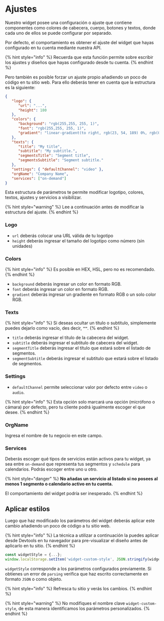 # Ajustes

Nuestro widget posee una configuración o ajuste que contiene componentes como colores de cabecera, cuerpo, botones y textos, donde cada uno de ellos se puede configurar por separado.

Por defecto, el comportamiento es obtener el ajuste del widget que hayas configurado en tu cuenta mediante nuestra API.

{% hint style="info" %}
Recuerda que esta función permite sobre escribir los ajustes y diseños que hayas configurado desde tu cuenta.
{% endhint %}

Pero también es posible forzar un ajuste propio añadiendo un poco de código en tu sitio web. Para ello deberás tener en cuenta que la estructura es la siguiente:

```json
{
   "logo": {
      "url": "...",
      "height": 180
   },
   "colors": {
      "background": "rgb(255,255, 255, 1)",
      "font": "rgb(255,255, 255, 1)",
      "gradient": "linear-gradient(to right, rgb(23, 54, 189) 0%, rgb(0, 99, 255) 100%)"
   },
   "texts": {
      "title": "My title",
      "subtitle": "My subtitle.",
      "segmentsTitle": "Segment title",
      "segmentsSubtitle": "Segment subtitle."
   },
   "settings": { "defaultChannel": "video" },
   "orgName": "Company Name",
   "services": ["on-demand"]
}
```

Esta estructura de parámetros te permite modificar logotipo, colores, textos, ajustes y servicios a visibilizar.

{% hint style="warning" %}
Lee a continuación antes de modificar la estructura del ajuste.
{% endhint %}

### Logo

* `url` deberás colocar una URL válida de tu logotipo
* `height` deberás ingresar el tamaño del logotipo como número (sin unidades)

### Colors

{% hint style="info" %}
Es posible en HEX, HSL, pero no es recomendado.
{% endhint %}

* `background` deberás ingresar un color en formato RGB.
* `font` deberás ingresar un color en formato RGB.
* `gradient` deberás ingresar un gradiente en formato RGB o un solo color RGB.

### Texts

{% hint style="info" %}
Si deseas ocultar un título o subtitulo, simplemente puedes dejarlo como vacío, des decir, **`""`**.
{% endhint %}

* `title` deberás ingresar el título de la cabecera del widget.
* `subtitle` deberás ingresar el subtitulo de cabecera del widget.
* `segmentTitle` deberás ingresar el título que estará sobre el listado de segmentos.
* `segmentSubtitle` deberás ingresar el subtitulo que estará sobre el listado de segmentos.

### Settings

* `defaultChannel` permite seleccionar valor por defecto entre `video` o `audio`.

{% hint style="info" %}
Esta opción solo marcará una opción (micrófono o cámara) por defecto, pero tu cliente podrá igualmente escoger el que desee.
{% endhint %}

### OrgName

Ingresa el nombre de tu negocio en este campo.

### Services

Deberás escoger qué tipos de servicios están activos para tu widget, ya sea entre `on-demand` que representa tus segmentos y `schedule` para calendarios. Podrás escoger entre uno u otro.

{% hint style="danger" %}
**No añadas un servicio al listado si no posees al menos 1 segmento o calendario activo en tu cuenta.**



El comportamiento del widget podría ser inesperado.
{% endhint %}

## Aplicar estilos

Luego que haz modificado los parámetros del widget deberás aplicar este cambio añadiendo un poco de código a tu sitio web.

{% hint style="info" %}
La técnica a utilizar a continuación la puedes aplicar desde Devtools en tu navegador para pre-visualizar el diseño antes de aplicarlo en tu sitio.
{% endhint %}

```javascript
const widgetStyle = {...};
window.localStorage.setItem('widget-custom-style', JSON.stringify(widgetStyle));
```

`widgetStyle` corresponde a los parámetros configurados previamente. Si obtienes un error de `parsing` verifica que haz escrito correctamente en formato `JSON` o como objeto.

{% hint style="info" %}
Refresca tu sitio y verás los cambios.
{% endhint %}

{% hint style="warning" %}
No modifiques el nombre clave `widget-custom-style`, de esta manera identificamos los parámetros personalizados.
{% endhint %}
